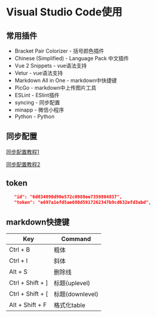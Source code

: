 # Visual Studio Code使用
## 常用插件
- Bracket Pair Colorizer - 括号颜色插件
- Chinese (Simplified) - Language Pack 中文插件
- Vue 2 Snippets - vue语法支持
- Vetur - vue语法支持
- Markdown All in One - markdown中快捷键
- PicGo - markdown中上传图片工具
- ESLint - ESlint插件
- syncing - 同步配置
- minapp - 微信小程序
- Python - Python
## 同步配置
[同步配置教程1](https://www.cnblogs.com/chengfeng6/p/10567200.html)

[同步配置教程2](https://github.com/nonoroazoro/vscode-syncing/blob/master/README.zh-CN.md)

## token
```json
   "id": "6d834890d90e572c0988ee7359804837",
   "token": "e697a1efd5ae680d5917262347b9cd632efd3abd",
```
## markdown快捷键
| Key              | Command         |
| ---------------- | --------------- |
| Ctrl + B         | 粗体            |
| Ctrl + I         | 斜体            |
| Alt + S          | 删除线          |
| Ctrl + Shift + ] | 标题(uplevel)   |
| Ctrl + Shift + [ | 标题(downlevel) |
| Alt + Shift + F  | 格式化table     |








